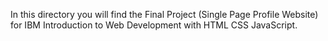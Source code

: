 In this directory you will find the Final Project (Single Page Profile Website) for IBM Introduction to Web Development with HTML CSS JavaScript.
